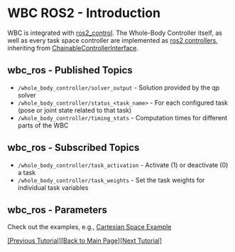 # WBC ROS2 - Introduction

WBC is integrated with [ros2_control](https://control.ros.org/master/index.html). The Whole-Body Controller itself, as well as every task space controller are implemented as [ros2 controllers](https://control.ros.org/master/doc/ros2_controllers/doc/controllers_index.html), inheriting from [ChainableControllerInterface](https://github.com/ros-controls/ros2_control/blob/master/controller_interface/include/controller_interface/chainable_controller_interface.hpp). 

## wbc_ros - Published Topics
* ```/whole_body_controller/solver_output``` - Solution provided by the qp solver
* ```/whole_body_controller/status_<task_name>``` - For each configured task (pose or joint state related to that task)
* ```/whole_body_controller/timing_stats``` - Computation times for different parts of the WBC

## wbc_ros - Subscribed Topics
* ```/whole_body_controller/task_activation``` - Activate (1) or deactivate (0) a task
* ```/whole_body_controller/task_weights``` - Set the task weights for individual task variables

## wbc_ros - Parameters
Check out the examples, e.g., [Cartesian Space Example](https://github.com/ARC-OPT/wbc_ros/blob/main/config/cartesian_space_example/iiwa_controllers.yaml)

[[Previous Tutorial]](https://arc-opt.github.io/Documentation/tutorials/acc_hybrid_robot.html)[[Back to Main Page]](https://arc-opt.github.io/Documentation)[[Next Tutorial]](https://arc-opt.github.io/Documentation/tutorials/ros2_cartesian_control.html)

